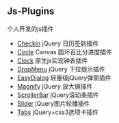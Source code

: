 ## Js-Plugins

个人开发的js插件

* [Checkin](https://github.com/chenjun1127/js-plugins/tree/master/Checkin) jQuery 日历签到插件
* [Circle](https://github.com/chenjun1127/js-plugins/tree/master/Circle) Canvas 圆环百比分进度插件
* [Clock](https://github.com/chenjun1127/js-plugins/tree/master/Clock) 原生js实现钟表插件
* [DropMenu](https://github.com/chenjun1127/js-plugins/tree/master/DropMenu) jQuery 下拉提示插件
* [EasyDialog](https://github.com/chenjun1127/js-plugins/tree/master/EasyDialog) 轻量级jQuery弹窗插件
* [Magnify](https://github.com/chenjun1127/js-plugins/tree/master/Magnify) jQuery 放大镜插件
* [ScrollerBar](https://github.com/chenjun1127/js-plugins/tree/master/ScrollerBar) jQuery滚动条插件
* [Slider](https://github.com/chenjun1127/js-plugins/tree/master/Slider) jQuery图片轮播插件
* [Tabs](https://github.com/chenjun1127/js-plugins/tree/master/Tabs) jQuery+css3选项卡插件